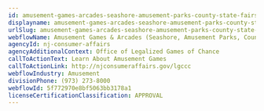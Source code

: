 ```yaml
---
id: amusement-games-arcades-seashore-amusement-parks-county-state-fairs
displayname: amusement-games-arcades-seashore-amusement-parks-county-state-fairs
urlSlug: amusement-games-arcades-seashore-amusement-parks-county-state-fairs
webflowName: Amusement Games & Arcades (Seashore, Amusement Parks, County & State Fairs)
agencyId: nj-consumer-affairs
agencyAdditionalContext: Office of Legalized Games of Chance
callToActionText: Learn About Amusement Games
callToActionLink: http://njconsumeraffairs.gov/lgccc
webflowIndustry: Amusement
divisionPhone: (973) 273-8000
webflowId: 5f772970e8bf5063bb3178a1
licenseCertificationClassification: APPROVAL
---
```

